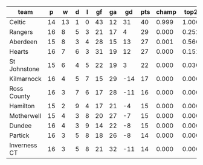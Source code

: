 |     team     | p  | w  | d | l | gf | ga | gd  | pts | champ | top2  | top3  | top4  |  5-7  | bot4  | bot3  | bot2  |
|--------------|----|----|---|---|----|----|-----|-----|-------|-------|-------|-------|-------|-------|-------|-------|
| Celtic       | 14 | 13 | 1 | 0 | 43 | 12 |  31 |  40 | 0.999 | 1.000 | 1.000 | 1.000 | 0.000 | 0.000 | 0.000 | 0.000|
| Rangers      | 16 |  8 | 5 | 3 | 21 | 17 |   4 |  29 | 0.000 | 0.252 | 0.614 | 0.878 | 0.121 | 0.000 | 0.000 | 0.000|
| Aberdeen     | 15 |  8 | 3 | 4 | 28 | 15 |  13 |  27 | 0.001 | 0.566 | 0.831 | 0.958 | 0.042 | 0.000 | 0.000 | 0.000|
| Hearts       | 16 |  7 | 6 | 3 | 31 | 19 |  12 |  27 | 0.000 | 0.151 | 0.434 | 0.798 | 0.199 | 0.001 | 0.000 | 0.000|
| St Johnstone | 15 |  6 | 4 | 5 | 22 | 19 |   3 |  22 | 0.000 | 0.030 | 0.114 | 0.311 | 0.626 | 0.031 | 0.015 | 0.004|
| Kilmarnock   | 16 |  4 | 5 | 7 | 15 | 29 | -14 |  17 | 0.000 | 0.000 | 0.001 | 0.007 | 0.264 | 0.592 | 0.448 | 0.299|
| Ross County  | 16 |  3 | 7 | 6 | 17 | 28 | -11 |  16 | 0.000 | 0.000 | 0.001 | 0.005 | 0.239 | 0.625 | 0.483 | 0.328|
| Hamilton     | 15 |  2 | 9 | 4 | 17 | 21 |  -4 |  15 | 0.000 | 0.000 | 0.001 | 0.010 | 0.290 | 0.558 | 0.412 | 0.272|
| Motherwell   | 15 |  4 | 3 | 8 | 20 | 27 |  -7 |  15 | 0.000 | 0.000 | 0.001 | 0.006 | 0.216 | 0.657 | 0.511 | 0.361|
| Dundee       | 16 |  4 | 3 | 9 | 14 | 22 |  -8 |  15 | 0.000 | 0.000 | 0.001 | 0.012 | 0.351 | 0.487 | 0.346 | 0.216|
| Partick      | 16 |  3 | 5 | 8 | 18 | 26 |  -8 |  14 | 0.000 | 0.000 | 0.001 | 0.006 | 0.252 | 0.611 | 0.473 | 0.323|
| Inverness CT | 16 |  3 | 5 | 8 | 21 | 32 | -11 |  14 | 0.000 | 0.000 | 0.001 | 0.012 | 0.402 | 0.437 | 0.312 | 0.198|
